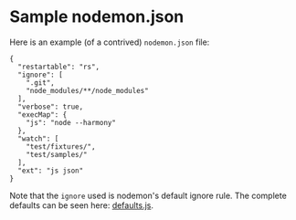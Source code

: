 # Sample nodemon.json

Here is an example (of a contrived) `nodemon.json` file:

    {
      "restartable": "rs",
      "ignore": [
        ".git",
        "node_modules/**/node_modules"
      ],
      "verbose": true,
      "execMap": {
        "js": "node --harmony"
      },
      "watch": [
        "test/fixtures/",
        "test/samples/"
      ],
      "ext": "js json"
    }

Note that the `ignore` used is nodemon's default ignore rule. The complete defaults can be seen here: [defaults.js](https://github.com/remy/nodemon/blob/master/lib/config/defaults.js).